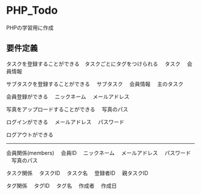 # PHP_Todo
PHPの学習用に作成

## 要件定義

タスクを登録することができる　タスクごとにタグをつけられる
　タスク
　会員情報

サブタスクを登録することができる
　サブタスク
　会員情報
　主のタスク

会員登録ができる
　ニックネーム
　メールアドレス

写真をアップロードすることができる
　写真のパス

ログインができる
　メールアドレス
　パスワード

ログアウトができる

---

会員関係(members)
　会員ID
　ニックネーム
　メールアドレス
　パスワード
　写真のパス

タスク関係
　タスクID
　タスク名
　登録者ID
　親タスクID

タグ関係
　タグID
　タグ名
　作成者
　作成日
